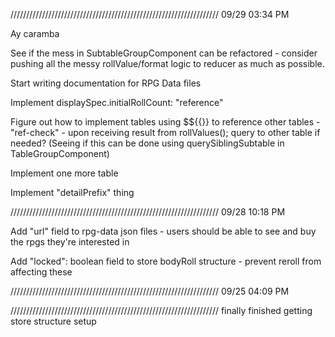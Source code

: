 //////////////////////////////////////////////////////////////////
09/29 03:34 PM

Ay caramba

See if the mess in SubtableGroupComponent can be refactored - consider pushing all the messy rollValue/format logic to reducer as much as possible.

Start writing documentation for RPG Data files

Implement displaySpec.initialRollCount: "reference"

Figure out how to implement tables using $${{}} to reference other tables - "ref-check" - upon receiving result from rollValues(); query to other table if needed?
(Seeing if this can be done using querySiblingSubtable in TableGroupComponent)

Implement one more table

Implement "detailPrefix" thing


//////////////////////////////////////////////////////////////////
09/28 10:18 PM

Add "url" field to rpg-data json files - users should be able to see and buy the rpgs they're interested in

Add "locked": boolean field to store bodyRoll structure - prevent reroll from affecting these

//////////////////////////////////////////////////////////////////
09/25 04:09 PM

<!-- MAKE SURE views/Home.tsx mapDispatch deleteTableGroup DELETES ALL CHILDREN OBJECTS IN STORE!!!!!!! -->

<!-- DISABLE buttons where functionality is not yet ready (e.g. reroll all tableGroupBodyRolls) -->


//////////////////////////////////////////////////////////////////
finally finished getting store structure setup

<!-- next -
begin reimplementing Tablegroup components with select menu
  addTableGroup button should create one of these components
  deleteTableGroup button should erase that component

  The component should have internal state to keep track of its current selectvalue


remaining concern - triggering dispatches to multiple reducers

Clicking the roll button -
if select value is different reset table
setting table should trigger destruction/creation of subtables (which should trigger the destruction/creation of their body rolls) -->